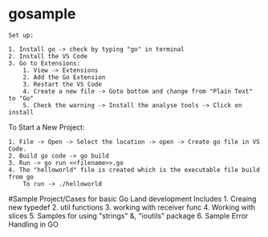 # gosample

    Set up:

    1. Install go -> check by typing "go" in terminal
    2. Install the VS Code
    3. Go to Extensions: 
        1. View -> Extensions
        2. Add the Go Extension
        3. Restart the VS Code
        4. Create a new file -> Goto bottom and change from "Plain Text" to "Go"
        5. Check the warning -> Install the analyse tools -> Click on install

  To Start a New Project:

    1. File -> Open -> Select the location -> open -> Create go file in VS Code.
    2. Build go code -> go build
    3. Run -> go run <<filename>>.go
    4. The "helloworld" file is created which is the executable file build from go 
        To run -> ./helloworld

#Sample Project/Cases for basic Go Land development
  Includes
    1. Creaing new typedef
    2. util functions
    3. working with receiver func 
    4. Working with slices
    5. Samples for using "strings" &, "ioutils" package
    6. Sample Error Handling in GO
